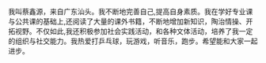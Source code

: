   我叫蔡鑫源，来自广东汕头。我不断地完善自己,提高自身素质。我在学好专业课与公共课的基础上,还阅读了大量的课外书籍，不断地增加新知识，陶治情操、开拓视野。不仅如此,我还积极参加社会实践活动，和各种文体活动，培养了我一定的组织与社交能力。我热爱打乒乓球，玩游戏，听音乐，跑步。希望能和大家一起进步。
